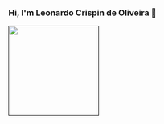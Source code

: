### Hi, I'm Leonardo Crispin de Oliveira 👋

<div>
    <a href="">
    <img height="180em" src="![Anurag's GitHub stats](https://github-readme-stats.vercel.app/api?username=NygmaC&show_icons=true&theme=dracula)">    
</div>
<!--
**NygmaC/NygmaC** is a ✨ _special_ ✨ repository because its `README.md` (this file) appears on your GitHub profile.

Here are some ideas to get you started:

- 🔭 I’m currently working on ...
- 🌱 I’m currently learning ...
- 👯 I’m looking to collaborate on ...
- 🤔 I’m looking for help with ...
- 💬 Ask me about ...
- 📫 How to reach me: ...
- 😄 Pronouns: ...
- ⚡ Fun fact: ...
-->
